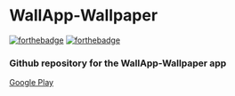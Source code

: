 # WallApp-Wallpaper 
[![forthebadge](https://forthebadge.com/images/badges/built-for-android.svg)](https://forthebadge.com)
[![forthebadge](https://forthebadge.com/images/badges/made-with-java.svg)](https://forthebadge.com)

### Github repository for the WallApp-Wallpaper app

[Google Play](https://play.google.com/store/apps/details?id=com.adrw.wallappwallpaper)

